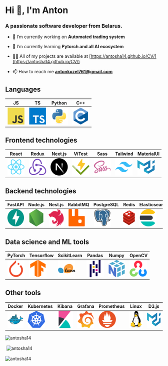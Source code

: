 <h1 align="left">Hi 👋, I'm Anton</h1>
<h3 align="left">A passionate software developer from Belarus.</h3>

- 🔭 I’m currently working on **Automated trading system**

- 🌱 I’m currently learning **Pytorch and all AI ecosystem**

- 👨‍💻 All of my projects are available at [https://antosha14.github.io/CV/](https://antosha14.github.io/CV/)

- 📫 How to reach me **antonkozel761@gmail.com**


## Languages
| JS                                                                                                                                          | TS                                                                                                                             | Python                                                                                                                                                              | C++                                                                                                                                                 |
| ------------------------------------------------------------------------------------------------------------------------------------------------- | ----------------------------------------------------------------------------------------------------------------------------- | ---------------------------------------------------------------------------------------------------------------------------------------------------------------- | -------------------------------------------------------------------------------------------------------------------------------------------------------- | 
| <img src="https://github.com/devicons/devicon/blob/master/icons/javascript/javascript-original.svg" title="JavaScript" alt="JavaScript" width="55" height="55"/> | <img src="https://github.com/devicons/devicon/blob/master/icons/typescript/typescript-original.svg" title="Typescript"  alt="Typescript" width="55" height="55"/> | <img src="https://github.com/devicons/devicon/blob/master/icons/python/python-original.svg" title="Python"  alt="Python" width="55" height="55"/> | <img src="https://github.com/devicons/devicon/blob/master/icons/c/c-original.svg" title="C"  alt="C" width="55" height="55"/> |


## Frontend technologies
| React | Redux | Next.js | ViTest | Sass | Tailwind | MaterialUI |
|-------|-------|---------|--------|------|----------|------------|
| <img src="https://github.com/devicons/devicon/blob/master/icons/react/react-original.svg" title="React" alt="React" width="55" height="55"/> | <img src="https://github.com/devicons/devicon/blob/master/icons/redux/redux-original.svg" title="Redux"  alt="Redux" width="55" height="55"/> | <img src="https://github.com/devicons/devicon/blob/master/icons/nextjs/nextjs-original.svg" title="Next.js"  alt="Next.js" width="55" height="55"/> | <img src="https://github.com/devicons/devicon/blob/master/icons/vitest/vitest-original.svg" title="ViTest"  alt="ViTest" width="55" height="55"/> | <img src="https://github.com/devicons/devicon/blob/master/icons/sass/sass-original.svg" title="Sass"  alt="Sass" width="55" height="55"/> | <img src="https://github.com/devicons/devicon/blob/master/icons/tailwindcss/tailwindcss-original.svg" title="Tailwind" alt="Tailwind" width="55" height="55"/> | <img src="https://github.com/devicons/devicon/blob/master/icons/materialui/materialui-original.svg" title="MaterialUI" alt="MaterialUI" width="55" height="55"/> |

## Backend technologies
| FastAPI | Node.js | Nest.js | RabbitMQ | PostgreSQL | Redis | Elasticsearch |
|---------|---------|---------|----------|------------|-------|---------------|
| <img src="https://github.com/devicons/devicon/blob/master/icons/fastapi/fastapi-original.svg" title="FastAPI" alt="FastAPI" width="55" height="55"/> | <img src="https://github.com/devicons/devicon/blob/master/icons/nodejs/nodejs-original.svg" title="Node.js"  alt="Node.js" width="55" height="55"/> | <img src="https://github.com/devicons/devicon/blob/master/icons/nestjs/nestjs-original.svg" title="Nest.js"  alt="Nest.js" width="55" height="55"/> | <img src="https://github.com/devicons/devicon/blob/master/icons/rabbitmq/rabbitmq-original.svg" title="RabbitMQ"  alt="RabbitMQ" width="55" height="55"/> | <img src="https://github.com/devicons/devicon/blob/master/icons/postgresql/postgresql-original.svg" title="PostgreSQL" alt="PostgreSQL" width="55" height="55"/> | <img src="https://github.com/devicons/devicon/blob/master/icons/redis/redis-original.svg" title="Redis" alt="Redis" width="55" height="55"/> | <img src="https://github.com/devicons/devicon/blob/master/icons/elasticsearch/elasticsearch-original.svg" title="Elasticsearch" alt="Elasticsearch" width="55" height="55"/> |

## Data science and ML tools
| PyTorch | Tensorflow | ScikitLearn | Pandas | Numpy | OpenCV | 
|---------|------------|-------------|--------|-------|--------|
| <img src="https://github.com/devicons/devicon/blob/master/icons/pytorch/pytorch-original.svg" title="PyTorch" alt="PyTorch" width="55" height="55"/> | <img src="https://github.com/devicons/devicon/blob/master/icons/tensorflow/tensorflow-original.svg" title="Tensorflow"  alt="Tensorflow" width="55" height="55"/> | <img src="https://github.com/devicons/devicon/blob/master/icons/scikitlearn/scikitlearn-original.svg" title="ScikitLearn"  alt="ScikitLearn" width="55" height="55"/> | <img src="https://github.com/devicons/devicon/blob/master/icons/pandas/pandas-original.svg" title="Pandas"  alt="Pandas" width="55" height="55"/> | <img src="https://github.com/devicons/devicon/blob/master/icons/numpy/numpy-original.svg" title="Numpy" alt="Numpy" width="55" height="55"/> | <img src="https://github.com/devicons/devicon/blob/master/icons/opencv/opencv-original.svg" title="OpenCV" alt="OpenCV" width="55" height="55"/> |

## Other tools
| Docker | Kubernetes | Kibana | Grafana | Prometheus | Linux | D3.js |
|--------|------------|--------|---------|------------|-------|-------|
| <img src="https://github.com/devicons/devicon/blob/master/icons/docker/docker-original.svg" title="Docker" alt="Docker" width="55" height="55"/> | <img src="https://github.com/devicons/devicon/blob/master/icons/kubernetes/kubernetes-original.svg" title="Kubernetes"  alt="Kubernetes" width="55" height="55"/> | <img src="https://github.com/devicons/devicon/blob/master/icons/kibana/kibana-original.svg" title="Kibana"  alt="Kibana" width="55" height="55"/> | <img src="https://github.com/devicons/devicon/blob/master/icons/grafana/grafana-original.svg" title="Grafana"  alt="Grafana" width="55" height="55"/> | <img src="https://github.com/devicons/devicon/blob/master/icons/prometheus/prometheus-original.svg" title="Prometheus" alt="Prometheus" width="55" height="55"/> | <img src="https://github.com/devicons/devicon/blob/master/icons/linux/linux-original.svg" title="Linux" alt="Linux" width="55" height="55"/> | <img src="https://github.com/devicons/devicon/blob/master/icons/materialui/materialui-original.svg" title="D3.js" alt="D3.js" width="55" height="55"/> | <img src="https://github.com/devicons/devicon/blob/master/icons/d3js/d3js-original.svg" title="D3.js" alt="D3.js" width="55" height="55"/> | <img src="https://github.com/devicons/devicon/blob/master/icons/materialui/materialui-original.svg" title="D3.js" alt="D3.js" width="55" height="55"/> |

<p><img align="center" src="https://github-readme-stats.vercel.app/api/top-langs?username=antosha14&show_icons=true&locale=en&layout=compact" alt="antosha14" /></p>

<p>&nbsp;<img align="center" src="https://github-readme-stats.vercel.app/api?username=antosha14&show_icons=true&locale=en" alt="antosha14" /></p>

<p><img align="center" src="https://github-readme-streak-stats.herokuapp.com/?user=antosha14&" alt="antosha14" /></p>
